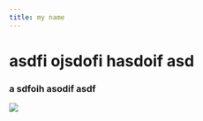 ```yaml
---
title: my name
---
```

# asdfi ojsdofi hasdoif asd

### a sdfoih asodif asdf

![](/images/power_of_words_by_antonio_litterio.jpg)
